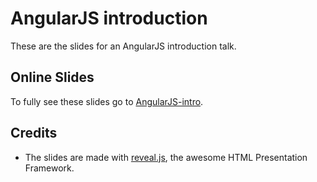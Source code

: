 # AngularJS introduction

These are the slides for an AngularJS introduction talk.

## Online Slides

To fully see these slides go to [AngularJS-intro](http://mdefrutosvila.github.io/slides/angularjs-intro).

## Credits

- The slides are made with [reveal.js](http://lab.hakim.se/reveal-js), the awesome HTML Presentation Framework.
